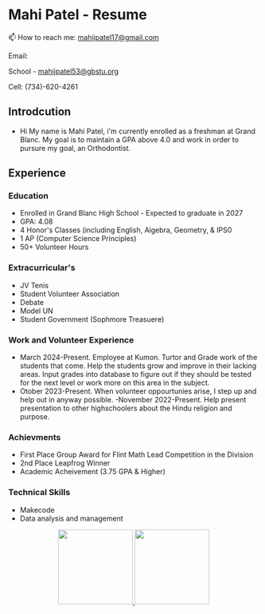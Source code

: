 # Mahi Patel - Resume



   📫 How to reach me: <a href='mailto:mahijpatel17@gmail.com'>mahijpatel17@gmail.com</a> 





Email:
  
  School - [mahijpatel53@gbstu.org](mailto:mahijpatel53@gbstu.org)

Cell: (734)-620-4261

## Introdcution
- Hi My name is Mahi Patel, i'm currently enrolled as a freshman at Grand Blanc. My goal is to maintain a GPA above 4.0 and work in order to pursure my goal, an Orthodontist.

## Experience

### Education
- Enrolled in Grand Blanc High School - Expected to graduate in 2027
- GPA: 4.08
- 4 Honor's Classes (including English, Algebra, Geometry, & IPS0
- 1 AP (Computer Science Principles)
- 50+ Volunteer Hours

### Extracurricular's
- JV Tenis
- Student Volunteer Association
- Debate
- Model UN
- Student Government (Sophmore Treasuere)

### Work and Volunteer Experience
- March 2024-Present. Employee at Kumon. Turtor and Grade work of the students that come. Help the students grow and improve in their lacking areas. Input grades into database to figure out if they should be tested for the next level or work more on this area in the subject.
- Otober 2023-Present. When volunteer oppourtunies arise, I step up and help out in anyway possible.
-November 2022-Present. Help present presentation to other highschoolers about the Hindu religion and purpose.

### Achievments
- First Place Group Award for Flint Math Lead Competition in the Division
- 2nd Place Leapfrog Winner
- Academic Acheivement (3.75 GPA & Higher)

### Technical Skills
- Makecode
- Data analysis and management


<p align='center'> 

<a href="https://github-readme-stats.vercel.app/api?username=mahiipatel&show_icons=true&count_private=true"> 
<img height=150 src="https://github-readme-stats.vercel.app/api?username=mahiipatel&show_icons=true&count_private=true"/> 
</a> 
<a href="https://github.com/mahiipatel/github-readme-stats"> 
<img height=150 src="https://github-readme-stats.vercel.app/api/top-langs/?username=mahiipatel&layout=compact"/> 
</a> 

</p> 

<!---
mahiipatel/mahiipatel is a ✨ special ✨ repository because its `README.md` (this file) appears on your GitHub profile.
You can click the Preview link to take a look at your changes.
--->
